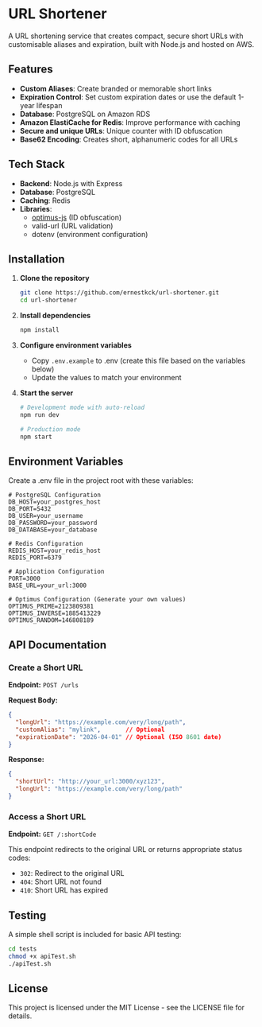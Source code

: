# URL Shortener

A URL shortening service that creates compact, secure short URLs with customisable aliases and expiration, built with Node.js and hosted on AWS.

## Features

- **Custom Aliases**: Create branded or memorable short links
- **Expiration Control**: Set custom expiration dates or use the default 1-year lifespan
- **Database**: PostgreSQL on Amazon RDS
- **Amazon ElastiCache for Redis**: Improve performance with caching
- **Secure and unique URLs**: Unique counter with ID obfuscation
- **Base62 Encoding**: Creates short, alphanumeric codes for all URLs

## Tech Stack

- **Backend**: Node.js with Express
- **Database**: PostgreSQL
- **Caching**: Redis
- **Libraries**: 
  - [optimus-js](https://www.npmjs.com/package/optimus-js) (ID obfuscation)
  - valid-url (URL validation)
  - dotenv (environment configuration)

## Installation

1. **Clone the repository**
   ```bash
   git clone https://github.com/ernestkck/url-shortener.git
   cd url-shortener
   ```

2. **Install dependencies**
   ```bash
   npm install
   ```

3. **Configure environment variables**
   - Copy `.env.example` to .env (create this file based on the variables below)
   - Update the values to match your environment

4. **Start the server**
   ```bash
   # Development mode with auto-reload
   npm run dev
   
   # Production mode
   npm start
   ```

## Environment Variables

Create a .env file in the project root with these variables:

```
# PostgreSQL Configuration
DB_HOST=your_postgres_host
DB_PORT=5432
DB_USER=your_username
DB_PASSWORD=your_password
DB_DATABASE=your_database

# Redis Configuration
REDIS_HOST=your_redis_host
REDIS_PORT=6379

# Application Configuration
PORT=3000
BASE_URL=your_url:3000

# Optimus Configuration (Generate your own values)
OPTIMUS_PRIME=2123809381
OPTIMUS_INVERSE=1885413229
OPTIMUS_RANDOM=146808189
```

## API Documentation

### Create a Short URL

**Endpoint:** `POST /urls`

**Request Body:**
```json
{
  "longUrl": "https://example.com/very/long/path",
  "customAlias": "mylink",       // Optional
  "expirationDate": "2026-04-01" // Optional (ISO 8601 date)
}
```

**Response:**
```json
{
  "shortUrl": "http://your_url:3000/xyz123",
  "longUrl": "https://example.com/very/long/path"
}
```

### Access a Short URL

**Endpoint:** `GET /:shortCode`

This endpoint redirects to the original URL or returns appropriate status codes:
- `302`: Redirect to the original URL
- `404`: Short URL not found
- `410`: Short URL has expired

## Testing

A simple shell script is included for basic API testing:

```bash
cd tests
chmod +x apiTest.sh
./apiTest.sh
```

## License

This project is licensed under the MIT License - see the LICENSE file for details.